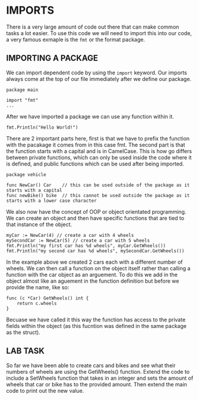 IMPORTS
=======

There is a very large amount of code out there that can make common tasks a lot easier. To use this code we will need to import this into our code, a very famous exmaple is the `fmt` or the format package.  

IMPORTING A PACKAGE
-------------------

We can import dependent code by using the `import` keyword. Our imports always come at the top of our file immediately after we define our package.  

```
package main

import "fmt"
...
```

After we have imported a package we can use any function within it. 

```
fmt.Println("Hello World!")
```

There are 2 important parts here, first is that we have to prefix the function with the pacakage it comes from in this case fmt. The second part is that the function starts with a capital and is in CamelCase. This is how go differs between private functions, which can only be used inside the code where it is defined, and public functions which can be used after being imported. 

```
package vehicle

func NewCar() Car    // this can be used outside of the package as it starts with a capital
func newBike() bike  // this cannot be used outside the package as it starts with a lower case character
```

We also now have the concept of OOP or object orientated programming. We can create an object and then have specific functions that are tied to that instance of the object. 

```
myCar := NewCar(4) // create a car with 4 wheels
mySecondCar := NewCar(5) // create a car with 5 wheels
fmt.Println("my first car has %d wheels", myCar.GetWheels())
fmt.Println("my second car has %d wheels", mySecondCar.GetWheels())
```

In the example above we created 2 cars each with a different number of wheels. We can then call a function on the object itself rather than calling a function with the car object as an arguement. To do this we add in the object almost like an aguement in the function definition but before we provide the name, like so:

```
func (c *Car) GetWheels() int {
	return c.wheels
}
```

Becuase we have called it this way the function has access to the private fields within the object (as this fucntion was defined in the same package as the struct). 


LAB TASK
--------

So far we have been able to create cars and bikes and see what their numbers of wheels are using the GetWheels() function. Extend the code to include a SetWheels function that takes in an integer and sets the amount of wheels that car or bike has to the provided amount. Then extend the main code to print out the new value. 




